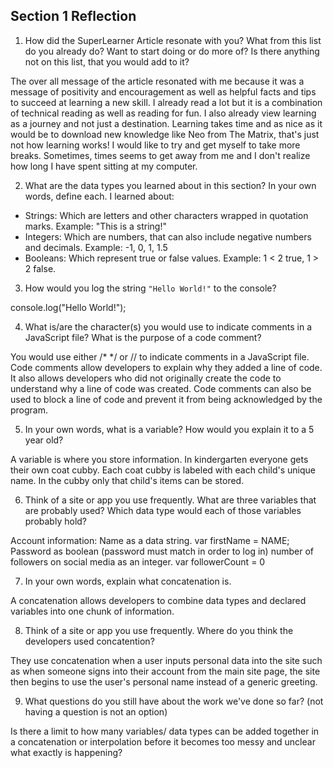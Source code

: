 ## Section 1 Reflection

1. How did the SuperLearner Article resonate with you? What from this list do you already do? Want to start doing or do more of? Is there anything not on this list, that you would add to it?

The over all message of the article resonated with me because it was a message of positivity and encouragement as well as helpful facts and tips to succeed at learning a new skill.
I already read a lot but it is a combination of technical reading as well as reading for fun. I also already view learning as a journey and not just a destination. Learning takes time and as nice as it would be to download new knowledge like Neo from The Matrix, that's just not how learning works!
I would like to try and get myself to take more breaks. Sometimes, times seems to get away from me and I don't realize how long I have spent sitting at my computer.

2. What are the data types you learned about in this section? In your own words, define each.
I learned about:
- Strings: Which are letters and other characters wrapped in quotation marks. Example: "This is a string!"
- Integers: Which are numbers, that can also include negative numbers and decimals. Example: -1, 0, 1, 1.5
- Booleans: Which represent true or false values. Example: 1 < 2 true, 1 > 2 false.

3. How would you log the string `"Hello World!"` to the console?

console.log("Hello World!");

4. What is/are the character(s) you would use to indicate comments in a JavaScript file? What is the purpose of a code comment?

You would use either /* */ or // to indicate comments in a JavaScript file.
Code comments allow developers to explain why they added a line of code.
It also allows developers who did not originally create the code to understand why a line of code was created.
Code comments can also be used to block a line of code and prevent it from being acknowledged by the program.

5. In your own words, what is a variable? How would you explain it to a 5 year old?

A variable is where you store information.
In kindergarten everyone gets their own coat cubby. Each coat cubby is labeled with each child's unique name. In the cubby only that child's items can be stored.  

6. Think of a site or app you use frequently. What are three variables that are probably used? Which data type would each of those variables probably hold?

Account information:
Name as a data string. var firstName = NAME;
Password as  boolean (password must match in order to log in)
number of followers on social media as an integer. var followerCount = 0

7. In your own words, explain what concatenation is.

A concatenation allows developers to combine data types and declared variables into one chunk of information.

8. Think of a site or app you use frequently. Where do you think the developers used concatention?

They use concatenation when a user inputs personal data into the site such as when someone signs into their account from the main site page, the site then begins to use the user's personal name instead of a generic greeting.

9. What questions do you still have about the work we've done so far? (not having a question is not an option)

Is there a limit to how many variables/ data types can be added together in a concatenation or interpolation before it becomes too messy and unclear what exactly is happening?
